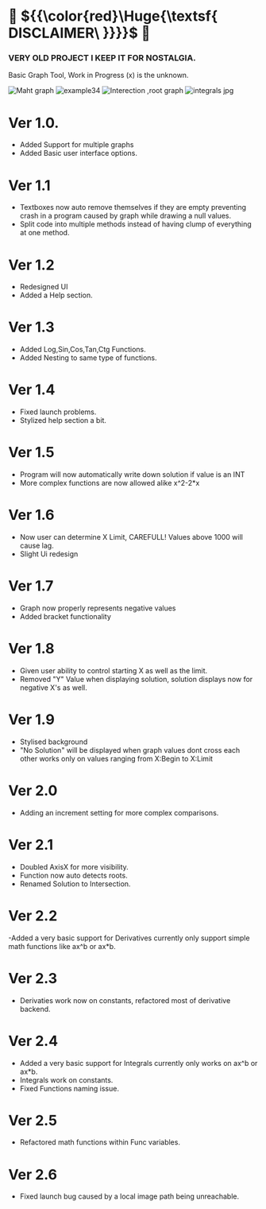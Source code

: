 # 🚨 ${{\color{red}\Huge{\textsf{  DISCLAIMER\ }}}}$ 🚨

### VERY OLD PROJECT I KEEP IT FOR NOSTALGIA.

Basic Graph Tool, Work in Progress (x) is the unknown.

![Maht graph](https://user-images.githubusercontent.com/107455395/191099910-d6e87231-c76a-452c-94fd-6e63b7272b21.JPG)
![example34](https://user-images.githubusercontent.com/107455395/191142931-9938dea8-661d-456d-bdb7-de8e8d1d23fc.JPG)
![Interection ,root graph](https://user-images.githubusercontent.com/107455395/191730120-60f57909-f14e-4da9-8cfd-37aced4500ca.JPG)
![integrals jpg](https://user-images.githubusercontent.com/107455395/192199101-dec35e30-4459-4085-bb89-0364008655ac.JPG)

# Ver 1.0.
- Added Support for multiple graphs
- Added Basic user interface options.

# Ver 1.1
- Textboxes now auto remove themselves if they are empty preventing crash in a program caused by graph while drawing a null values.
- Split code into multiple methods instead of having clump of everything at one method.

# Ver 1.2
- Redesigned UI
- Added a Help section.

# Ver 1.3
- Added Log,Sin,Cos,Tan,Ctg Functions.
- Added Nesting to same type of functions.

# Ver 1.4
- Fixed launch problems.
- Stylized help section a bit.

# Ver 1.5
- Program will now automatically write down solution if value is an INT
- More complex functions are now allowed alike x^2-2*x 

# Ver 1.6
- Now user can determine X Limit, CAREFULL! Values above 1000 will cause lag.
- Slight Ui redesign

# Ver 1.7
- Graph now properly represents negative values
- Added bracket functionality

# Ver 1.8
- Given user ability to control starting X as well as the limit.
- Removed "Y" Value when displaying solution, solution displays now for negative X's as well.

# Ver 1.9
- Stylised background
- "No Solution" will be displayed when graph values dont cross each other works only on  values ranging from X:Begin to X:Limit

# Ver 2.0
- Adding an increment setting for more complex comparisons.

# Ver 2.1
- Doubled AxisX for more visibility.
- Function now auto detects roots.
- Renamed Solution to Intersection.

# Ver 2.2 
 -Added a very basic support for Derivatives currently only support simple math functions like ax^b or ax*b.

# Ver 2.3
- Derivaties work now on constants, refactored most of derivative backend.

# Ver 2.4
- Added a very basic support for Integrals currently only  works on ax^b or ax*b.
- Integrals work on constants.
- Fixed Functions naming issue. 

# Ver 2.5
- Refactored math functions within Func variables.

# Ver 2.6 
- Fixed launch bug caused by a local image path being unreachable.
  

